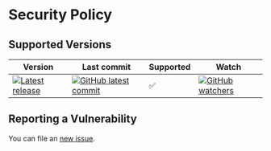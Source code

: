 # Security Policy

## Supported Versions
| Version | Last commit   | Supported         | Watch  |
| ------- | ------------- |------------------ | ------ |
| [![Latest release](https://badgen.net/github/release/meokullu/PreFill)](https://github.com/meokullu/PreFill/releases) | [![GitHub latest commit](https://badgen.net/github/last-commit/meokullu/PreFill)](https://GitHub.com/meokullu/PreFill/commit/) | :white_check_mark: | [![GitHub watchers](https://img.shields.io/github/watchers/meokullu/PreFill.svg?style=social&label=Watch&maxAge=2592000)](https://GitHub.com/meokullu/PreFill/watchers/)


## Reporting a Vulnerability

You can file an [new issue](https://github.com/meokullu/PreFill/issues). 
